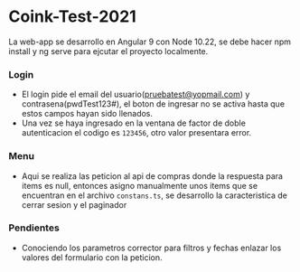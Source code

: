 # Coink-Test-2021

La web-app se desarrollo en Angular 9 con Node 10.22, se debe hacer npm install y ng serve para ejcutar el proyecto localmente.

### Login
- El login pide el email del usuario(pruebatest@yopmail.com) y contrasena(pwdTest123#), el boton de ingresar no se activa hasta que estos campos hayan sido llenados.
- Una vez se haya ingresado en la ventana de factor de doble autenticacion el codigo es `123456`, otro valor presentara error.

### Menu
- Aqui se realiza las peticion al api de compras donde la respuesta para items es null, entonces asigno manualmente unos items que se encuentran en el archivo `constans.ts`, se desarrollo la caracteristica de cerrar sesion y el paginador

### Pendientes

- Conociendo los parametros corrector para filtros y fechas enlazar los valores del formulario con la peticion.
